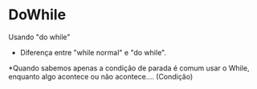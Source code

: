 # DoWhile
Usando "do while"

- Diferença entre "while normal" e "do while".

*Quando sabemos apenas a condição de parada é comum usar o While, enquanto algo acontece ou não acontece.... (Condição)
